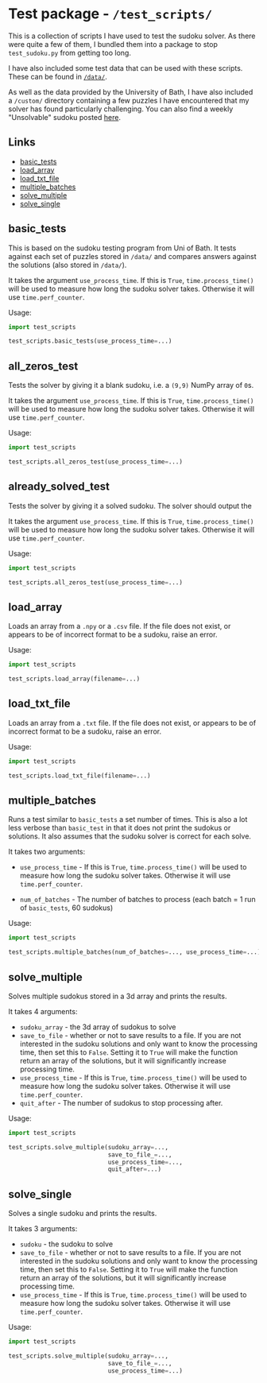 # <a name="title"></a>Test package - `/test_scripts/`
This is a collection of scripts I have used to test the sudoku solver. As there were quite a few of them, I bundled them into a package to stop `test_sudoku.py` from getting too long.

I have also included some test data that can be used with these scripts.
These can be found in [`/data/`](#../data).

As well as the data provided by the University of Bath, I have also included a `/custom/` directory containing a few puzzles I have encountered that my solver has found particularly challenging.
You can also find a weekly "Unsolvable" sudoku posted [here](#https://www.sudokuwiki.org/Weekly_Sudoku.aspx?puz=28).

## <a name="links"></a>Links
- [basic_tests](#basic_tests)
- [load_array](#load_array)
- [load_txt_file](#load_txt_file)
- [multiple_batches](#multiple_batches)
- [solve_multiple](#solve_multiple)
- [solve_single](#solve_single)


## <a name="basic_tests"></a>**basic_tests**
This is based on the sudoku testing program from Uni of Bath. It tests against each set of puzzles stored in `/data/` and compares answers against the solutions (also stored in `/data/`).

It takes the argument `use_process_time`. If this is `True`, `time.process_time()` will be used to measure how long the sudoku solver takes. Otherwise it will use `time.perf_counter`.

Usage:
```py
import test_scripts

test_scripts.basic_tests(use_process_time=...)
```

## <a name="all_zeros_test"></a>**all_zeros_test**
Tests the solver by giving it a blank sudoku, i.e. a `(9,9)` NumPy array of `0`s.

It takes the argument `use_process_time`. If this is `True`, `time.process_time()` will be used to measure how long the sudoku solver takes. Otherwise it will use `time.perf_counter`.

Usage:
```py
import test_scripts

test_scripts.all_zeros_test(use_process_time=...)
```

## <a name="already_solved_test"></a>**already_solved_test**
Tests the solver by giving it a solved sudoku. The solver should output the

It takes the argument `use_process_time`. If this is `True`, `time.process_time()` will be used to measure how long the sudoku solver takes. Otherwise it will use `time.perf_counter`.

Usage:
```py
import test_scripts

test_scripts.all_zeros_test(use_process_time=...)
```

## <a name="load_array"></a>**load_array**
Loads an array from a `.npy` or a `.csv` file. If the file does not exist, or appears to be of incorrect format to be a sudoku, raise an error.

Usage:
```py
import test_scripts

test_scripts.load_array(filename=...)
```

## <a name="load_txt_file"></a>**load_txt_file**
Loads an array from a `.txt` file. If the file does not exist, or appears to be of incorrect format to be a sudoku, raise an error.

Usage:
```py
import test_scripts

test_scripts.load_txt_file(filename=...)
```

## <a name="multiple_batches"></a>**multiple_batches**
Runs a test similar to `basic_tests` a set number of times. This is also a lot less verbose than `basic_test` in that it does not print the sudokus or solutions. It also assumes that the sudoku solver is correct for each solve.

It takes two arguments:
- `use_process_time` - If this is `True`, `time.process_time()` will be used to measure how long the sudoku solver takes. Otherwise it will use `time.perf_counter`.

- `num_of_batches` - The number of batches to process (each batch = 1 run of `basic_tests`, 60 sudokus)

Usage:
```py
import test_scripts

test_scripts.multiple_batches(num_of_batches=..., use_process_time=...)
```

## <a name="solve_multiple"></a>**solve_multiple**
Solves multiple sudokus stored in a 3d array and prints the results.

It takes 4 arguments:
- `sudoku_array` - the 3d array of sudokus to solve
- `save_to_file` - whether or not to save results to a file. If you are not interested in the sudoku solutions and only want to know the processing time, then set this to `False`.  Setting it to `True` will make the function return an array of the solutions, but it will significantly increase processing time.
- `use_process_time` - If this is `True`, `time.process_time()` will be used to measure how long the sudoku solver takes. Otherwise it will use `time.perf_counter`.
- `quit_after` - The number of sudokus to stop processing after.

Usage:
```py
import test_scripts

test_scripts.solve_multiple(sudoku_array=...,
                            save_to_file_=...,
                            use_process_time=...,
                            quit_after=...)
```

## <a name="solve_single"></a>**solve_single**
Solves a single sudoku and prints the results.

It takes 3 arguments:
- `sudoku` - the sudoku to solve
- `save_to_file` - whether or not to save results to a file. If you are not interested in the sudoku solutions and only want to know the processing time, then set this to `False`.  Setting it to `True` will make the function return an array of the solutions, but it will significantly increase processing time.
- `use_process_time` - If this is `True`, `time.process_time()` will be used to measure how long the sudoku solver takes. Otherwise it will use `time.perf_counter`.

Usage:
```py
import test_scripts

test_scripts.solve_multiple(sudoku_array=...,
                            save_to_file_=...,
                            use_process_time=...)